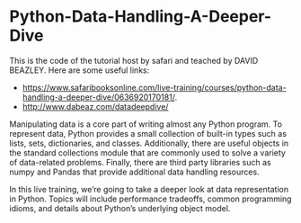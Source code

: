 # Python-Data-Handling-A-Deeper-Dive
This is the code of the tutorial host by safari and teached by DAVID BEAZLEY. Here are some useful links:

* https://www.safaribooksonline.com/live-training/courses/python-data-handling-a-deeper-dive/0636920170181/. 
* http://www.dabeaz.com/datadeepdive/

Manipulating data is a core part of writing almost any Python program. To represent data, Python provides a small collection of built-in types such as lists, sets, dictionaries, and classes. Additionally, there are useful objects in the standard collections module that are commonly used to solve a variety of data-related problems. Finally, there are third party libraries such as numpy and Pandas that provide additional data handling resources.

In this live training, we’re going to take a deeper look at data representation in Python. Topics will include performance tradeoffs, common programming idioms, and details about Python’s underlying object model.
